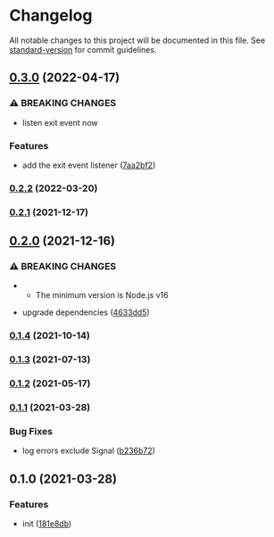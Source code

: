 # Changelog

All notable changes to this project will be documented in this file. See [standard-version](https://github.com/conventional-changelog/standard-version) for commit guidelines.

## [0.3.0](https://github.com/BlackGlory/you-died/compare/v0.2.2...v0.3.0) (2022-04-17)


### ⚠ BREAKING CHANGES

* listen exit event now

### Features

* add the exit event listener ([7aa2bf2](https://github.com/BlackGlory/you-died/commit/7aa2bf25618ae24074eb88f9b35b61041ad20d0d))

### [0.2.2](https://github.com/BlackGlory/you-died/compare/v0.2.1...v0.2.2) (2022-03-20)

### [0.2.1](https://github.com/BlackGlory/you-died/compare/v0.2.0...v0.2.1) (2021-12-17)

## [0.2.0](https://github.com/BlackGlory/you-died/compare/v0.1.4...v0.2.0) (2021-12-16)


### ⚠ BREAKING CHANGES

* - The minimum version is Node.js v16

* upgrade dependencies ([4633dd5](https://github.com/BlackGlory/you-died/commit/4633dd5d4367a3efc326436644bbee25e49740cf))

### [0.1.4](https://github.com/BlackGlory/you-died/compare/v0.1.3...v0.1.4) (2021-10-14)

### [0.1.3](https://github.com/BlackGlory/you-died/compare/v0.1.2...v0.1.3) (2021-07-13)

### [0.1.2](https://github.com/BlackGlory/you-died/compare/v0.1.1...v0.1.2) (2021-05-17)

### [0.1.1](https://github.com/BlackGlory/you-died/compare/v0.1.0...v0.1.1) (2021-03-28)


### Bug Fixes

* log errors exclude Signal ([b236b72](https://github.com/BlackGlory/you-died/commit/b236b72af249daa5faa824e395038226e977ee6d))

## 0.1.0 (2021-03-28)


### Features

* init ([181e8db](https://github.com/BlackGlory/you-died/commit/181e8db28ee4027d2edbd6ce5e60d9a99a378d34))
